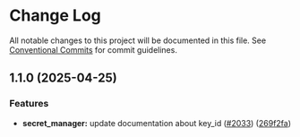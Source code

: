# Change Log

All notable changes to this project will be documented in this file.
See [Conventional Commits](https://conventionalcommits.org) for commit guidelines.

## 1.1.0 (2025-04-25)

### Features

- **secret_manager:** update documentation about key_id ([#2033](https://github.com/scaleway/scaleway-sdk-js/issues/2033)) ([269f2fa](https://github.com/scaleway/scaleway-sdk-js/commit/269f2fa55be2bbd3d3023cc8d306fefa2e71ef5b))
